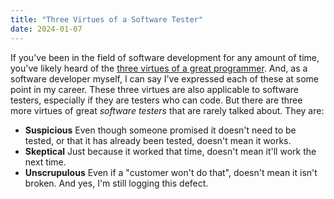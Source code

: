 ```yaml
---
title: "Three Virtues of a Software Tester"
date: 2024-01-07
---
```


If you've been in the field of software development for any amount of time, you've likely heard of the [three virtues of a great
 programmer](https://thethreevirtues.com/). And, as a software developer myself, I can say I've expressed each of these 
at some point in my career. These three virtues are also applicable to software testers, especially if they are testers who can code. 
But there are three more virtues of great _software testers_ that are rarely talked about. They are:

* **Suspicious** Even though someone promised it doesn't need to be tested, or that it has already been tested, doesn't mean it works. 
* **Skeptical** Just because it worked that time, doesn't mean it'll work the next time. 
* **Unscrupulous** Even if a "customer won't do that", doesn't mean it isn't broken. And yes, I'm still logging this defect.  